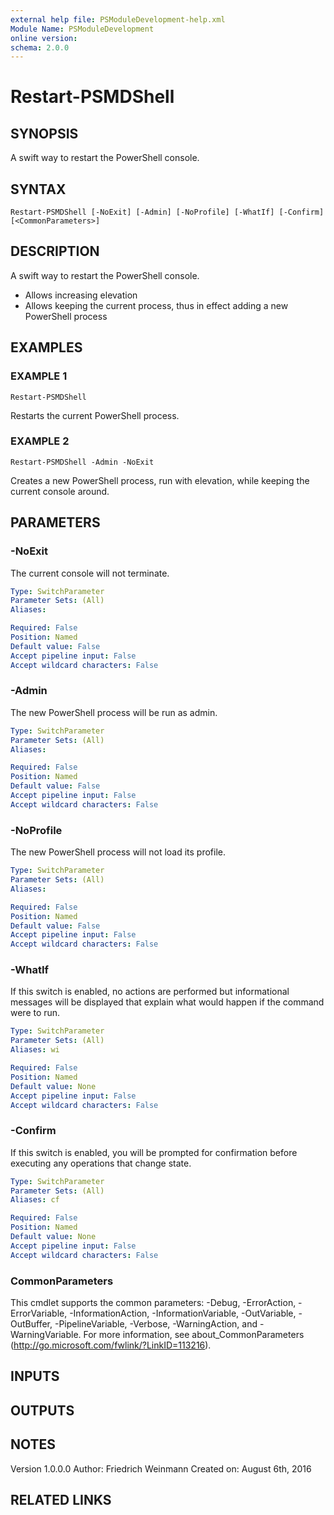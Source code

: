 ```yaml
---
external help file: PSModuleDevelopment-help.xml
Module Name: PSModuleDevelopment
online version:
schema: 2.0.0
---
```


# Restart-PSMDShell

## SYNOPSIS
A swift way to restart the PowerShell console.

## SYNTAX

```
Restart-PSMDShell [-NoExit] [-Admin] [-NoProfile] [-WhatIf] [-Confirm] [<CommonParameters>]
```

## DESCRIPTION
A swift way to restart the PowerShell console.
- Allows increasing elevation
- Allows keeping the current process, thus in effect adding a new PowerShell process

## EXAMPLES

### EXAMPLE 1
```
Restart-PSMDShell
```

Restarts the current PowerShell process.

### EXAMPLE 2
```
Restart-PSMDShell -Admin -NoExit
```

Creates a new PowerShell process, run with elevation, while keeping the current console around.

## PARAMETERS

### -NoExit
The current console will not terminate.

```yaml
Type: SwitchParameter
Parameter Sets: (All)
Aliases:

Required: False
Position: Named
Default value: False
Accept pipeline input: False
Accept wildcard characters: False
```

### -Admin
The new PowerShell process will be run as admin.

```yaml
Type: SwitchParameter
Parameter Sets: (All)
Aliases:

Required: False
Position: Named
Default value: False
Accept pipeline input: False
Accept wildcard characters: False
```

### -NoProfile
The new PowerShell process will not load its profile.

```yaml
Type: SwitchParameter
Parameter Sets: (All)
Aliases:

Required: False
Position: Named
Default value: False
Accept pipeline input: False
Accept wildcard characters: False
```

### -WhatIf
If this switch is enabled, no actions are performed but informational messages will be displayed that explain what would happen if the command were to run.

```yaml
Type: SwitchParameter
Parameter Sets: (All)
Aliases: wi

Required: False
Position: Named
Default value: None
Accept pipeline input: False
Accept wildcard characters: False
```

### -Confirm
If this switch is enabled, you will be prompted for confirmation before executing any operations that change state.

```yaml
Type: SwitchParameter
Parameter Sets: (All)
Aliases: cf

Required: False
Position: Named
Default value: None
Accept pipeline input: False
Accept wildcard characters: False
```

### CommonParameters
This cmdlet supports the common parameters: -Debug, -ErrorAction, -ErrorVariable, -InformationAction, -InformationVariable, -OutVariable, -OutBuffer, -PipelineVariable, -Verbose, -WarningAction, and -WarningVariable.
For more information, see about_CommonParameters (http://go.microsoft.com/fwlink/?LinkID=113216).

## INPUTS

## OUTPUTS

## NOTES
Version 1.0.0.0
         Author: Friedrich Weinmann
         Created on: August 6th, 2016

## RELATED LINKS
